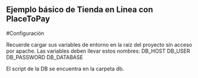 ## Ejemplo básico de Tienda en Linea con PlaceToPay

#Configuración

Recuerde cargar sus variables de entorno en la raíz del proyecto sin acceso por apache.
Las variables deben llevar estos nombres:
DB_HOST
DB_USER
DB_PASSWORD
DB_DATABASE

El script de la DB se encuentra en la carpeta db.